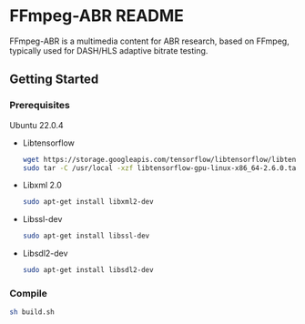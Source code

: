 FFmpeg-ABR README
=============

FFmpeg-ABR is a multimedia content for ABR research, based on FFmpeg, typically used for DASH/HLS adaptive bitrate testing.


## Getting Started

### Prerequisites

Ubuntu 22.0.4

* Libtensorflow
  ```sh
  wget https://storage.googleapis.com/tensorflow/libtensorflow/libtensorflow-gpu-linux-x86_64-2.6.0.tar.gz
  sudo tar -C /usr/local -xzf libtensorflow-gpu-linux-x86_64-2.6.0.tar.gz
  ```

* Libxml 2.0
  ```sh
  sudo apt-get install libxml2-dev
  ```

* Libssl-dev
  ```sh
  sudo apt-get install libssl-dev
  ```

* Libsdl2-dev
  ```sh
  sudo apt-get install libsdl2-dev
  ```

### Compile

  ```sh
  sh build.sh
  ```
